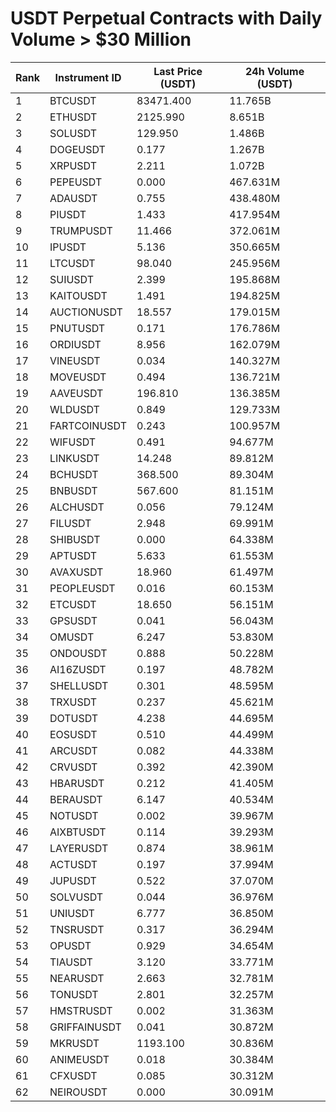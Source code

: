 # USDT Perpetual Contracts with Daily Volume > $30 Million

| Rank | Instrument ID | Last Price (USDT) | 24h Volume (USDT) |
|------|---------------|-------------------|-------------------|
| 1 | BTCUSDT | 83471.400 | 11.765B |
| 2 | ETHUSDT | 2125.990 | 8.651B |
| 3 | SOLUSDT | 129.950 | 1.486B |
| 4 | DOGEUSDT | 0.177 | 1.267B |
| 5 | XRPUSDT | 2.211 | 1.072B |
| 6 | PEPEUSDT | 0.000 | 467.631M |
| 7 | ADAUSDT | 0.755 | 438.480M |
| 8 | PIUSDT | 1.433 | 417.954M |
| 9 | TRUMPUSDT | 11.466 | 372.061M |
| 10 | IPUSDT | 5.136 | 350.665M |
| 11 | LTCUSDT | 98.040 | 245.956M |
| 12 | SUIUSDT | 2.399 | 195.868M |
| 13 | KAITOUSDT | 1.491 | 194.825M |
| 14 | AUCTIONUSDT | 18.557 | 179.015M |
| 15 | PNUTUSDT | 0.171 | 176.786M |
| 16 | ORDIUSDT | 8.956 | 162.079M |
| 17 | VINEUSDT | 0.034 | 140.327M |
| 18 | MOVEUSDT | 0.494 | 136.721M |
| 19 | AAVEUSDT | 196.810 | 136.385M |
| 20 | WLDUSDT | 0.849 | 129.733M |
| 21 | FARTCOINUSDT | 0.243 | 100.957M |
| 22 | WIFUSDT | 0.491 | 94.677M |
| 23 | LINKUSDT | 14.248 | 89.812M |
| 24 | BCHUSDT | 368.500 | 89.304M |
| 25 | BNBUSDT | 567.600 | 81.151M |
| 26 | ALCHUSDT | 0.056 | 79.124M |
| 27 | FILUSDT | 2.948 | 69.991M |
| 28 | SHIBUSDT | 0.000 | 64.338M |
| 29 | APTUSDT | 5.633 | 61.553M |
| 30 | AVAXUSDT | 18.960 | 61.497M |
| 31 | PEOPLEUSDT | 0.016 | 60.153M |
| 32 | ETCUSDT | 18.650 | 56.151M |
| 33 | GPSUSDT | 0.041 | 56.043M |
| 34 | OMUSDT | 6.247 | 53.830M |
| 35 | ONDOUSDT | 0.888 | 50.228M |
| 36 | AI16ZUSDT | 0.197 | 48.782M |
| 37 | SHELLUSDT | 0.301 | 48.595M |
| 38 | TRXUSDT | 0.237 | 45.621M |
| 39 | DOTUSDT | 4.238 | 44.695M |
| 40 | EOSUSDT | 0.510 | 44.499M |
| 41 | ARCUSDT | 0.082 | 44.338M |
| 42 | CRVUSDT | 0.392 | 42.390M |
| 43 | HBARUSDT | 0.212 | 41.405M |
| 44 | BERAUSDT | 6.147 | 40.534M |
| 45 | NOTUSDT | 0.002 | 39.967M |
| 46 | AIXBTUSDT | 0.114 | 39.293M |
| 47 | LAYERUSDT | 0.874 | 38.961M |
| 48 | ACTUSDT | 0.197 | 37.994M |
| 49 | JUPUSDT | 0.522 | 37.070M |
| 50 | SOLVUSDT | 0.044 | 36.976M |
| 51 | UNIUSDT | 6.777 | 36.850M |
| 52 | TNSRUSDT | 0.317 | 36.294M |
| 53 | OPUSDT | 0.929 | 34.654M |
| 54 | TIAUSDT | 3.120 | 33.771M |
| 55 | NEARUSDT | 2.663 | 32.781M |
| 56 | TONUSDT | 2.801 | 32.257M |
| 57 | HMSTRUSDT | 0.002 | 31.363M |
| 58 | GRIFFAINUSDT | 0.041 | 30.872M |
| 59 | MKRUSDT | 1193.100 | 30.836M |
| 60 | ANIMEUSDT | 0.018 | 30.384M |
| 61 | CFXUSDT | 0.085 | 30.312M |
| 62 | NEIROUSDT | 0.000 | 30.091M |
